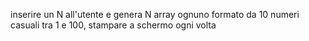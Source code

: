 inserire un N all'utente e genera N array ognuno formato da 10 numeri casuali tra 1 e 100, stampare a schermo ogni volta